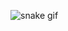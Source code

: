 ![snake gif](https://github.com/Dmitry123654789/Dmitry123654789/blob/output/github-contribution-grid-snake.gif)
